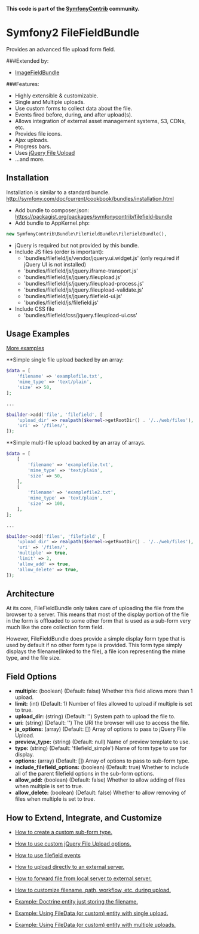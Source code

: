 **This code is part of the [SymfonyContrib](http://symfonycontrib.com/) community.**

# Symfony2 FileFieldBundle

Provides an advanced file upload form field.

###Extended by:

* [ImageFieldBundle]()

###Features:

* Highly extensible & customizable.
* Single and Multiple uploads.
* Use custom forms to collect data about the file.
* Events fired before, during, and after upload(s).
* Allows integration of external asset management systems, S3, CDNs, etc.
* Provides file icons.
* Ajax uploads.
* Progress bars.
* Uses [jQuery File Upload](http://blueimp.github.io/jQuery-File-Upload/index.html)
* ...and more.

## Installation

Installation is similar to a standard bundle.
http://symfony.com/doc/current/cookbook/bundles/installation.html

* Add bundle to composer.json: https://packagist.org/packages/symfonycontrib/filefield-bundle
* Add bundle to AppKernel.php:

```php
new SymfonyContrib\Bundle\FileFieldBundle\FileFieldBundle(),
```

* jQuery is required but not provided by this bundle.
* Include JS files (order is important):
    * 'bundles/filefield/js/vendor/jquery.ui.widget.js' (only required if jQuery UI is not installed)
    * 'bundles/filefield/js/jquery.iframe-transport.js'
    * 'bundles/filefield/js/jquery.fileupload.js'
    * 'bundles/filefield/js/jquery.fileupload-process.js'
    * 'bundles/filefield/js/jquery.fileupload-validate.js'
    * 'bundles/filefield/js/jquery.filefield-ui.js'
    * 'bundles/filefield/js/filefield.js'
* Include CSS file
    * 'bundles/filefield/css/jquery.fileupload-ui.css'

## Usage Examples

[More examples]()

**Simple single file upload backed by an array:

```php
$data = [
    'filename' => 'examplefile.txt',
    'mime_type' => 'text/plain',
    'size' => 50,
];

...

$builder->add('file', 'filefield', [
    'upload_dir' => realpath($kernel->getRootDir() . '/../web/files'),
    'uri' => '/files/',
]);
```

**Simple multi-file upload backed by an array of arrays.
```php
$data = [
    [
        'filename' => 'examplefile.txt',
        'mime_type' => 'text/plain',
        'size' => 50,
    ],
    [
        'filename' => 'examplefile2.txt',
        'mime_type' => 'text/plain',
        'size' => 100,
    ],
];

...

$builder->add('files', 'filefield', [
    'upload_dir' => realpath($kernel->getRootDir() . '/../web/files'),
    'uri' => '/files/',
    'multiple' => true,
    'limit' => 2,
    'allow_add' => true,
    'allow_delete' => true,
]);
```

## Architecture

At its core, FileFieldBundle only takes care of uploading the file from the
browser to a server. This means that most of the display portion of the file in
the form is offloaded to some other form that is used as a sub-form very much
like the core collection form field.

However, FileFieldBundle does provide a simple display form type that is used
by default if no other form type is provided. This form type simply
displays the filename(linked to the file), a file icon representing the mime type,
and the file size.

## Field Options

* **multiple:** (boolean) (Default: false) Whether this field allows more than 1 upload.
* **limit:** (int) (Default: 1) Number of files allowed to upload if multiple is set to true.
* **upload_dir:** (string) (Default: '') System path to upload the file to.
* **uri:** (string) (Default: '') The URI the browser will use to access the file.
* **js_options:** (array) (Default: []) Array of options to pass to jQuery File Upload.
* **preview_type:**  (string) (Default: null) Name of preview template to use.
* **type:** (string) (Default: 'filefield_simple') Name of form type to use for display.
* **options:** (array) (Default: []) Array of options to pass to sub-form type.
* **include_filefield_options:** (boolean) (Default: true) Whether to include all of the parent filefield options in the sub-form options.
* **allow_add:** (boolean) (Default: false) Whether to allow adding of files when multiple is set to true.
* **allow_delete:** (boolean) (Default: false) Whether to allow removing of files when multiple is set to true.

## How to Extend, Integrate, and Customize

* [How to create a custom sub-form type.]()
* [How to use custom jQuery File Upload options.]()
* [How to use filefield events]()
* [How to upload directly to an external server.]()
* [How to forward file from local server to external server.]()
* [How to customize filename, path, workflow, etc. during upload.]()

* [Example: Doctrine entity just storing the filename.]()
* [Example: Using FileData (or custom) entity with single upload.]()
* [Example: Using FileData (or custom) entity with multiple uploads.]()
